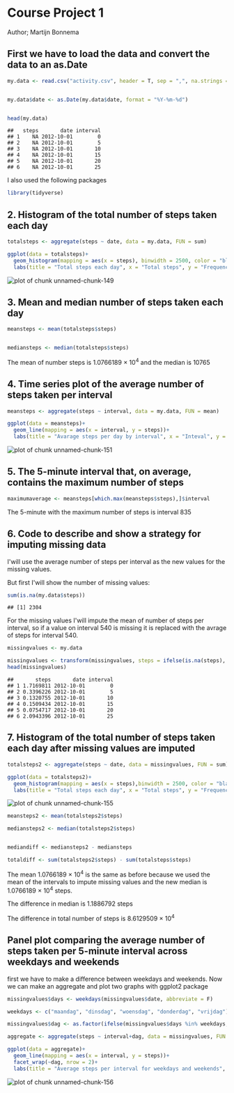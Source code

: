 # Course Project 1
Author; Martijn Bonnema

## First we have to load the data and convert the data to an as.Date


```r
my.data <- read.csv("activity.csv", header = T, sep = ",", na.strings = "NA")


my.data$date <- as.Date(my.data$date, format = "%Y-%m-%d")


head(my.data)
```

```
##   steps       date interval
## 1    NA 2012-10-01        0
## 2    NA 2012-10-01        5
## 3    NA 2012-10-01       10
## 4    NA 2012-10-01       15
## 5    NA 2012-10-01       20
## 6    NA 2012-10-01       25
```

I also used the following packages


```r
library(tidyverse)
```


## 2. Histogram of the total number of steps taken each day


```r
totalsteps <- aggregate(steps ~ date, data = my.data, FUN = sum)

ggplot(data = totalsteps)+
  geom_histogram(mapping = aes(x = steps), binwidth = 2500, color = "black", fill = "red")+
  labs(title = "Total steps each day", x = "Total steps", y = "Frequency")
```

![plot of chunk unnamed-chunk-149](figure/unnamed-chunk-149-1.png)


## 3. Mean and median number of steps taken each day



```r
meansteps <- mean(totalsteps$steps)


mediansteps <- median(totalsteps$steps)
```
The mean of number steps is 1.0766189 &times; 10<sup>4</sup> and the median is 10765


## 4. Time series plot of the average number of steps taken per interval



```r
meansteps <- aggregate(steps ~ interval, data = my.data, FUN = mean)

ggplot(data = meansteps)+
  geom_line(mapping = aes(x = interval, y = steps))+
  labs(title = "Avarage steps per day by interval", x = "Inteval", y = "Number of steps")
```

![plot of chunk unnamed-chunk-151](figure/unnamed-chunk-151-1.png)


## 5. The 5-minute interval that, on average, contains the maximum number of steps


```r
maximumaverage <- meansteps[which.max(meansteps$steps),]$interval
```

The 5-minute with the maximum number of steps is interval 835

## 6. Code to describe and show a strategy for imputing missing data

I'will use the average number of steps per interval as the new values for the missing values.

But first I'will show the number of missing values:


```r
sum(is.na(my.data$steps))
```

```
## [1] 2304
```

For the missing values I'will impute the mean of number of steps per interval, so if a value on interval 540 is missing it is replaced with the avrage of steps for interval 540.


```r
missingvalues <- my.data

missingvalues <- transform(missingvalues, steps = ifelse(is.na(steps), ave(steps, interval, FUN = function(x) mean(x, na.rm = T)), steps))
head(missingvalues)
```

```
##       steps       date interval
## 1 1.7169811 2012-10-01        0
## 2 0.3396226 2012-10-01        5
## 3 0.1320755 2012-10-01       10
## 4 0.1509434 2012-10-01       15
## 5 0.0754717 2012-10-01       20
## 6 2.0943396 2012-10-01       25
```

## 7. Histogram of the total number of steps taken each day after missing values are imputed


```r
totalsteps2 <- aggregate(steps ~ date, data = missingvalues, FUN = sum)

ggplot(data = totalsteps2)+
  geom_histogram(mapping = aes(x = steps),binwidth = 2500, color = "black", fill = "red")+
  labs(title = "Total steps each day", x = "Total steps", y = "Frequency")
```

![plot of chunk unnamed-chunk-155](figure/unnamed-chunk-155-1.png)

```r
meansteps2 <- mean(totalsteps2$steps)

mediansteps2 <- median(totalsteps2$steps)


mediandiff <- mediansteps2 - mediansteps

totaldiff <- sum(totalsteps2$steps) - sum(totalsteps$steps)
```

The mean 1.0766189 &times; 10<sup>4</sup> is the same as before because we used the mean of the intervals to impute missing values and the new median is 1.0766189 &times; 10<sup>4</sup> steps.

The difference in median is 1.1886792 steps

The difference in total number of steps is 8.6129509 &times; 10<sup>4</sup> 

## Panel plot comparing the average number of steps taken per 5-minute interval across weekdays and weekends

first we have to make a difference between weekdays and weekends.
Now we can make an aggregate and plot two graphs with ggplot2 package


```r
missingvalues$days <- weekdays(missingvalues$date, abbreviate = F)

weekdays <- c("maandag", "dinsdag", "woensdag", "donderdag", "vrijdag")

missingvalues$dag <- as.factor(ifelse(missingvalues$days %in% weekdays, "weekdays", "weekend"))

aggregate <- aggregate(steps ~ interval+dag, data = missingvalues, FUN = mean)

ggplot(data = aggregate)+
  geom_line(mapping = aes(x = interval, y = steps))+
  facet_wrap(~dag, nrow = 2)+
  labs(title = "Average steps per interval for weekdays and weekends", x = "Interval" , y= "Steps")
```

![plot of chunk unnamed-chunk-156](figure/unnamed-chunk-156-1.png)

